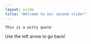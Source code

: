 ```yaml
---
layout: slide
title: "Welcome to our second slide!"
---
```

    This is a witty quote
Use the left arrow to go back!
